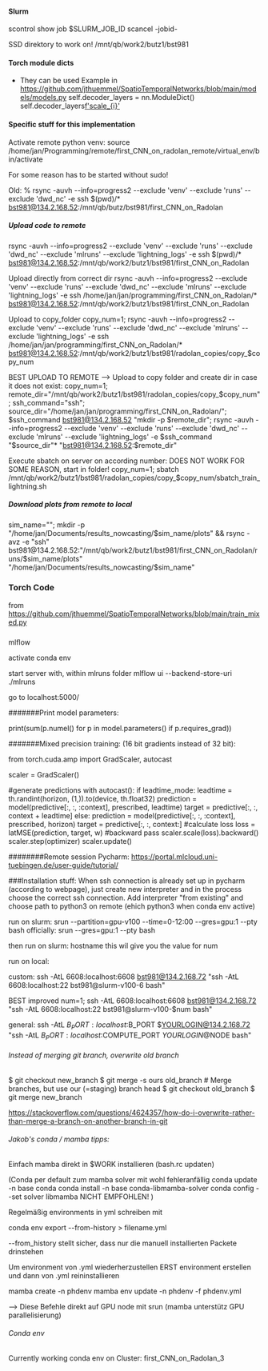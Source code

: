 
#### Slurm
scontrol show job $SLURM_JOB_ID
scancel -jobid-

SSD direktory to work on!
/mnt/qb/work2/butz1/bst981

#### Torch module dicts
- They can be used 
Example in https://github.com/jthuemmel/SpatioTemporalNetworks/blob/main/models/models.py
self.decoder_layers = nn.ModuleDict()
self.decoder_layers[f'scale_{i}'](z)

#### Specific stuff for this implementation
Activate remote python venv:
source /home/jan/Programming/remote/first_CNN_on_radolan_remote/virtual_env/bin/activate

For some reason has to be started without sudo!

Old:
% rsync -auvh --info=progress2 --exclude 'venv' --exclude 'runs' --exclude 'dwd_nc' -e ssh $(pwd)/* bst981@134.2.168.52:/mnt/qb/butz/bst981/first_CNN_on_Radolan

##### Upload code to remote
rsync -auvh --info=progress2 --exclude 'venv' --exclude 'runs' --exclude 'dwd_nc' --exclude 'mlruns' --exclude 'lightning_logs' -e ssh $(pwd)/* bst981@134.2.168.52:/mnt/qb/work2/butz1/bst981/first_CNN_on_Radolan

Upload directly from correct dir
rsync -auvh --info=progress2 --exclude 'venv' --exclude 'runs' --exclude 'dwd_nc' --exclude 'mlruns' --exclude 'lightning_logs' -e ssh /home/jan/jan/programming/first_CNN_on_Radolan/* bst981@134.2.168.52:/mnt/qb/work2/butz1/bst981/first_CNN_on_Radolan

Upload to copy_folder
copy_num=1; rsync -auvh --info=progress2 --exclude 'venv' --exclude 'runs' --exclude 'dwd_nc' --exclude 'mlruns' --exclude 'lightning_logs' -e ssh /home/jan/jan/programming/first_CNN_on_Radolan/* bst981@134.2.168.52:/mnt/qb/work2/butz1/bst981/radolan_copies/copy_$copy_num

BEST UPLOAD TO REMOTE --> Upload to copy folder and create dir in case it does not exist:
copy_num=1; remote_dir="/mnt/qb/work2/butz1/bst981/radolan_copies/copy_$copy_num"; ssh_command="ssh"; source_dir="/home/jan/jan/programming/first_CNN_on_Radolan/"; $ssh_command bst981@134.2.168.52 "mkdir -p $remote_dir"; rsync -auvh --info=progress2 --exclude 'venv' --exclude 'runs' --exclude 'dwd_nc' --exclude 'mlruns' --exclude 'lightning_logs' -e $ssh_command "$source_dir"* "bst981@134.2.168.52:$remote_dir"

Execute sbatch on server on according number:
DOES NOT WORK FOR SOME REASON, start in folder!
copy_num=1; sbatch /mnt/qb/work2/butz1/bst981/radolan_copies/copy_$copy_num/sbatch_train_lightning.sh

##### Download plots from remote to local
sim_name=""; mkdir -p "/home/jan/Documents/results_nowcasting/$sim_name/plots" && rsync -avz -e "ssh" bst981@134.2.168.52:"/mnt/qb/work2/butz1/bst981/first_CNN_on_Radolan/runs/$sim_name/plots" "/home/jan/Documents/results_nowcasting/$sim_name"

### Torch Code

from https://github.com/jthuemmel/SpatioTemporalNetworks/blob/main/train_mixed.py

###
mlflow

activate conda env

start server with, within mlruns folder
mlflow ui --backend-store-uri ./mlruns

go to localhost:5000/


#######Print model parameters:

print(sum(p.numel() for p in model.parameters() if p.requires_grad))

#######Mixed precision training: (16 bit gradients instead of 32 bit):

from torch.cuda.amp import GradScaler, autocast

scaler = GradScaler()

#generate predictions     with autocast():    if leadtime_mode:    leadtime = th.randint(horizon, (1,)).to(device, th.float32)    prediction = model(predictive[:, :, :context], prescribed, leadtime)    target = predictive[:, :, context + leadtime]    else:    prediction = model(predictive[:, :, :context], prescribed, horizon)    target = predictive[:, :, context:]    #calculate loss    loss = latMSE(prediction, target, w)    #backward pass        scaler.scale(loss).backward()    scaler.step(optimizer)           scaler.update()



########Remote session Pycharm:
https://portal.mlcloud.uni-tuebingen.de/user-guide/tutorial/ 

###Installation stuff:
When ssh connection is already set up in pycharm (according to webpage), just create new interpreter and in the process
choose the correct ssh connection. Add interpreter "from existing" and choose path to python3 on remote (ehich python3 when conda env active)

run on slurm:
srun --partition=gpu-v100 --time=0-12:00 --gres=gpu:1 --pty bash
officially:
srun --gres=gpu:1 --pty bash

then run on slurm:
hostname
this wil give you the value for num


run on local:

custom:
ssh -AtL 6608:localhost:6608 bst981@134.2.168.72 "ssh -AtL 6608:localhost:22 bst981@slurm-v100-6 bash"

BEST improved
num=1; ssh -AtL 6608:localhost:6608 bst981@134.2.168.72 "ssh -AtL 6608:localhost:22 bst981@slurm-v100-$num bash"

general:
ssh -AtL $B_PORT:localhost:$B_PORT $YOURLOGIN@134.2.168.72 "ssh -AtL $B_PORT:localhost:$COMPUTE_PORT $YOURLOGIN@$NODE bash"



###### Instead of merging git branch, overwrite old branch

$ git checkout new_branch
$ git merge -s ours old_branch # Merge branches, but use our (=staging) branch head
$ git checkout old_branch
$ git merge new_branch

https://stackoverflow.com/questions/4624357/how-do-i-overwrite-rather-than-merge-a-branch-on-another-branch-in-git 


###### Jakob's conda / mamba tipps:

Einfach mamba direkt in $WORK installieren (bash.rc updaten) 

(Conda per default zum mamba solver mit wohl fehleranfällig
conda update -n base conda
conda install -n base conda-libmamba-solver
conda config --set solver libmamba
NICHT EMPFOHLEN!
)

Regelmäßig environments in yml schreiben mit

conda env export --from-history > filename.yml

--from_history stellt sicher, dass nur die manuell installierten Packete drinstehen

Um environment von .yml wiederherzustellen ERST environment erstellen und dann von .yml reininstallieren

mamba create -n phdenv
mamba env update -n phdenv -f phdenv.yml

--> Diese Befehle direkt auf GPU node mit srun (mamba unterstütz GPU parallelisierung)


###### Conda env
Currently working conda env on Cluster:
first_CNN_on_Radolan_3

